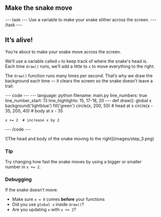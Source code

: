 <h2 class="c-project-heading--task">Make the snake move</h2>
--- task ---
Use a variable to make your snake slither across the screen.
--- /task ---

<h2 class="c-project-heading--explainer">It’s alive!</h2>

You’re about to make your snake move across the screen.

We’ll use a variable called `x` to keep track of where the snake's head is.  
Each time `draw()` runs, we’ll add a little to `x` to move everything to the right.

The `draw()` function runs many times per second. That’s why we draw the background each time — it clears the screen so the snake doesn’t leave a trail.

<div class="c-project-code">
--- code ---
---
language: python
filename: main.py
line_numbers: true
line_number_start: 13
line_highlights: 15, 17-18, 20
---
def draw():
    global x
    background('lightblue')
    fill('green')
    circle(x, 200, 50)  # head at x
    circle(x - 35, 200, 40)  # body at x - 35

    x += 2  # increase x by 2
--- /code ---
</div>

<div class="c-project-output">
![The head and body of the snake moving to the right](images/step_3.png)
</div>

<div class="c-project-callout c-project-callout--tip">

### Tip

Try changing how fast the snake moves by using a bigger or smaller number in `x += 2`.

</div>

<div class="c-project-callout c-project-callout--debug">

### Debugging

If the snake doesn’t move:<br />
- Make sure `x = 0` comes **before** your functions<br />
- Did you use `global x` inside `draw()`?<br />
- Are you updating `x` with `x += 2`?

</div>

